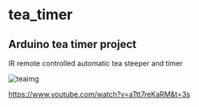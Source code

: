 # tea_timer
## Arduino tea timer project 
IR remote controlled automatic tea steeper and timer 

![teaimg](https://user-images.githubusercontent.com/26885099/42671101-fe3888b6-8623-11e8-818d-8549513f0dde.jpg)
<br>

https://www.youtube.com/watch?v=aTtt7reKaRM&t=3s
